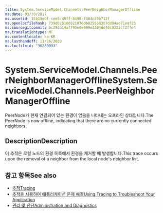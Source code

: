 ```yaml
---
title: System.ServiceModel.Channels.PeerNeighborManagerOffline
ms.date: 03/30/2017
ms.assetid: 15b19e0f-cee5-49ff-8498-f404c39b712f
ms.openlocfilehash: 739d02610d821076d60255683d7dd84ae71eaf23
ms.sourcegitcommit: bc293b14af795e0e999e3304dd40c0222cf2ffe4
ms.translationtype: MT
ms.contentlocale: ko-KR
ms.lasthandoff: 11/26/2020
ms.locfileid: "96280933"
---
```

# <a name="systemservicemodelchannelspeerneighbormanageroffline"></a><span data-ttu-id="d4cb6-102">System.ServiceModel.Channels.PeerNeighborManagerOffline</span><span class="sxs-lookup"><span data-stu-id="d4cb6-102">System.ServiceModel.Channels.PeerNeighborManagerOffline</span></span>

<span data-ttu-id="d4cb6-103">PeerNode가 현재 연결되어 있는 환경이 없음을 나타내는 오프라인 상태입니다.</span><span class="sxs-lookup"><span data-stu-id="d4cb6-103">The PeerNode is now offline, indicating that there are no currently connected neighbors.</span></span>  
  
## <a name="description"></a><span data-ttu-id="d4cb6-104">Description</span><span class="sxs-lookup"><span data-stu-id="d4cb6-104">Description</span></span>  

 <span data-ttu-id="d4cb6-105">이 추적은 로컬 노드의 환경 목록에서 환경을 제거할 때 발생합니다.</span><span class="sxs-lookup"><span data-stu-id="d4cb6-105">This trace occurs upon the removal of a neighbor from the local node's neighbor list.</span></span>  
  
## <a name="see-also"></a><span data-ttu-id="d4cb6-106">참고 항목</span><span class="sxs-lookup"><span data-stu-id="d4cb6-106">See also</span></span>

- [<span data-ttu-id="d4cb6-107">추적</span><span class="sxs-lookup"><span data-stu-id="d4cb6-107">Tracing</span></span>](index.md)
- [<span data-ttu-id="d4cb6-108">추적을 사용하여 애플리케이션 문제 해결</span><span class="sxs-lookup"><span data-stu-id="d4cb6-108">Using Tracing to Troubleshoot Your Application</span></span>](using-tracing-to-troubleshoot-your-application.md)
- [<span data-ttu-id="d4cb6-109">관리 및 진단</span><span class="sxs-lookup"><span data-stu-id="d4cb6-109">Administration and Diagnostics</span></span>](../index.md)
